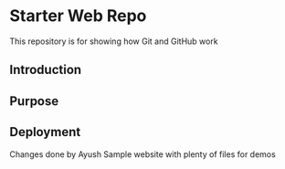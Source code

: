 # Starter Web Repo

This repository is for showing how Git and GitHub work
## Introduction
## Purpose
## Deployment

Changes done by Ayush
Sample website with plenty of files for demos
